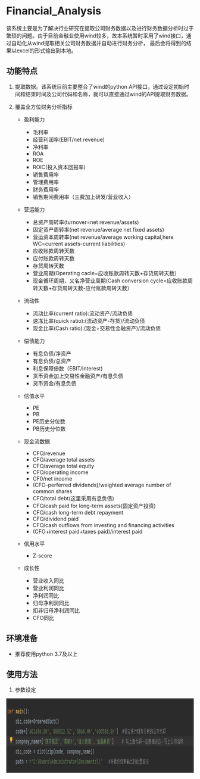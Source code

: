 # Financial_Analysis

该系统主要是为了解决行业研究在提取公司财务数据以及进行财务数据分析时过于繁琐的问题。由于目前金融业使用wind较多，故本系统暂时采用了wind接口，通过自动化从wind提取相关公司财务数据并自动进行财务分析，
最后会将得到的结果以excel的形式输出到本地。

## 功能特点

1. 提取数据。该系统目前主要整合了wind的python API接口，通过设定初始时间和结束时间及公司代码和名称，就可以直接通过wind的API提取财务数据。

2. 覆盖全方位财务分析指标
  
    * 盈利能力
    
       * 毛利率
       * 经营利润率(EBIT/net revenue)
       * 净利率
       * ROA
       * ROE
       * ROIC(投入资本回报率)
       * 销售费用率
       * 管理费用率
       * 财务费用率
       * 销售期间费用率（三费加上研发/营业收入）
       
     * 营运能力
       
       * 总资产周转率(turnover=net revenue/assets)
       * 固定资产周转率(net revenue/average net fixed assets)
       * 营运资本周转率(net revenue/average working capital,here WC=current assets-current liabilities)
       * 应收账款周转天数
       * 应付账款周转天数
       * 存货周转天数
       * 营业周期(Operating cacle=应收账款周转天数+存货周转天数）
       * 现金循环周期，又名净营业周期(Cash conversion cycle=应收账款周转天数+存货周转天数-应付账款周转天数）
       
     * 流动性
     
       * 流动比率(current ratio):流动资产/流动负债
       * 速冻比率(quick ratio):(流动资产-存货)/流动负债
       * 现金比率(Cash ratio):(现金+交易性金融资产)/流动负债
       
     * 偿债能力
     
       * 有息负债/净资产
       * 有息负债/总资产
       * 利息保障倍数（EBIT/Interest)
       * 货币资金加上交易性金融资产/有息负债
       * 货币资金/有息负债
      
     * 估值水平
     
       * PE
       * PB
       * PE历史分位数
       * PB历史分位数
       
     * 现金流数据
     
       * CFO/revenue
       * CFO/average total assets
       * CFO/average total equity
       * CFO/operating income
       * CF0/net income
       * (CFO-perferred dividends)/weighted average number of common shares
       * CFO/total debt(这里采用有息负债)
       * CFO/cash paid for long-term assets(固定资产投资)
       * CFO/cash long-term debt repayment
       * CFO/dividend paid
       * CFO/cash outflows from investing and financing activities
       * (CFO+interest paid+taxes paid)/interest paid
      
    * 信用水平
     
      * Z-score
   
    * 成长性
    
      * 营业收入同比
      * 营业利润同比
      * 净利润同比
      * 归母净利润同比
      * 扣非归母净利润同比
      * CFO同比

## 环境准备
  
* 推荐使用python 3.7及以上

## 使用方法

  1. 参数设定

 <img src="https://github.com/Tsingchi-Chao/Financial_Analysis/blob/master/data/%E5%8F%82%E6%95%B0%E8%AE%BE%E5%AE%9A.png" width="800" height="200" /><br/>


